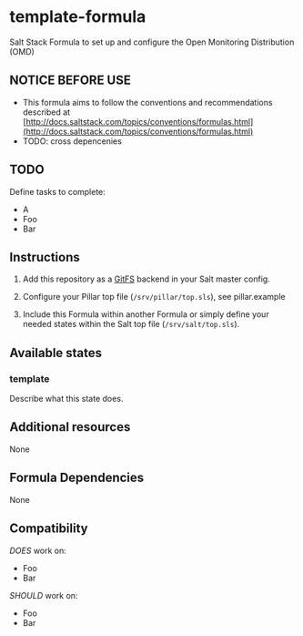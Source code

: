 # template-formula

Salt Stack Formula to set up and configure the Open Monitoring Distribution (OMD)

## NOTICE BEFORE USE

* This formula aims to follow the conventions and recommendations described at [http://docs.saltstack.com/topics/conventions/formulas.html](http://docs.saltstack.com/topics/conventions/formulas.html)
* TODO: cross depencenies

## TODO

Define tasks to complete:

* A
* Foo
* Bar

## Instructions

1. Add this repository as a [GitFS](http://docs.saltstack.com/topics/tutorials/gitfs.html) backend in your Salt master config.

2. Configure your Pillar top file (`/srv/pillar/top.sls`), see pillar.example

3. Include this Formula within another Formula or simply define your needed states within the Salt top file (`/srv/salt/top.sls`).

## Available states

### template

Describe what this state does.

## Additional resources

None

## Formula Dependencies

None

## Compatibility

*DOES* work on:

* Foo
* Bar

*SHOULD* work on:

* Foo
* Bar

